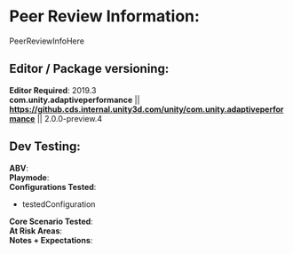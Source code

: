 # Peer Review Information:
PeerReviewInfoHere

## Editor / Package versioning:
**Editor Required**: 2019.3
<br>
**com.unity.adaptiveperformance** || **https://github.cds.internal.unity3d.com/unity/com.unity.adaptiveperformance** || 2.0.0-preview.4

## Dev Testing:
**ABV**: 
<br>
**Playmode**: 
<br>
**Configurations Tested**:
- testedConfiguration

**Core Scenario Tested**: 
<br>
**At Risk Areas**: 
<br>
**Notes + Expectations**: 
